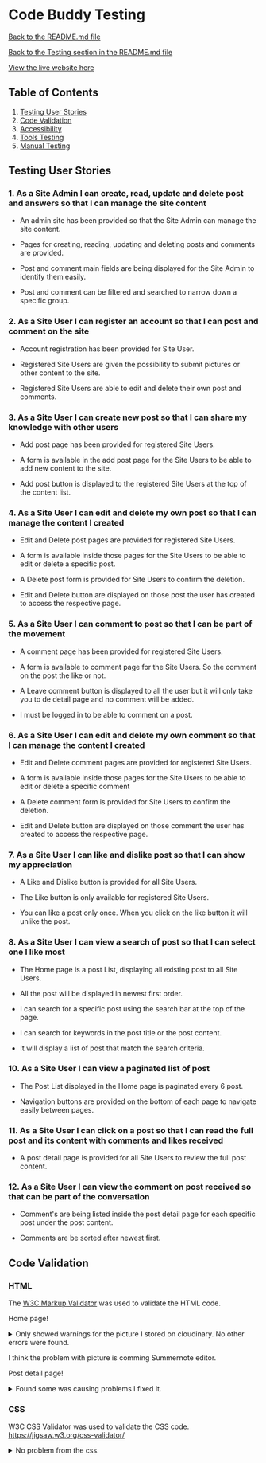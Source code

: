 
# Code Buddy Testing

[Back to the README.md file](https://github.com/jensalindgren/blog)  

[Back to the Testing section in the README.md file](https://github.com/jensalindgren/blog#deploying-to-heroku)

[View the live website here](https://letstrain.herokuapp.com/)  

## Table of Contents

1. [Testing User Stories](#testing-user-stories)
2. [Code Validation](#code-validation)
3. [Accessibility](#accessibility)
4. [Tools Testing](#tools-testing)
5. [Manual Testing](#manual-testing)


## Testing User Stories

### 1. As a Site Admin I can create, read, update and delete post and answers so that I can manage the site content

* An admin site has been provided so that the Site Admin can manage the site content.

* Pages for creating, reading, updating and deleting posts and comments are provided.

* Post and comment main fields are being displayed for the Site Admin to identify them easily.

* Post and comment can be filtered and searched to narrow down a specific group.


### 2. As a Site User I can register an account so that I can post and comment on the site

* Account registration has been provided for Site User.

* Registered Site Users are given the possibility to submit pictures or other content to the site.

* Registered Site Users are able to edit and delete their own post and comments.


### 3. As a Site User I can create new post so that I can share my knowledge with other users

* Add post page has been provided for registered Site Users.

* A form is available in the add post page for the Site Users to be able to add new content to the site.

* Add post button is displayed to the registered Site Users at the top of the content list.


### 4. As a Site User I can edit and delete my own post so that I can manage the content I created

* Edit and Delete post pages are provided for registered Site Users.

* A form is available inside those pages for the Site Users to be able to edit or delete a specific post.

* A Delete post form is provided for Site Users to confirm the deletion.

* Edit and Delete button are displayed on those post the user has created to access the respective page.


### 5. As a Site User I can comment to post so that I can be part of the movement

* A comment page has been provided for registered Site Users.

* A form is available to comment page for the Site Users. So the comment on the post the like or not.

* A Leave comment button is displayed to all the user but it will only take you to de detail page and no comment will be added.

* I must be logged in to be able to comment on a post.


### 6. As a Site User I can edit and delete my own comment so that I can manage the content I created

* Edit and Delete comment pages are provided for registered Site Users.

* A form is available inside those pages for the Site Users to be able to edit or delete a specific comment

* A Delete comment form is provided for Site Users to confirm the deletion.

* Edit and Delete button are displayed on those comment the user has created to access the respective page.


### 7. As a Site User I can like and dislike post so that I can show my appreciation

* A Like and Dislike button is provided for all Site Users.

* The Like button is only available for registered Site Users.
  
* You can like a post only once. When you click on the like button it will unlike the post.


### 8. As a Site User I can view a search of post so that I can select one I like most

* The Home page is a post List, displaying all existing post to all Site Users.

* All the post will be displayed in newest first order.

* I can search for a specific post using the search bar at the top of the page.

* I can search for keywords in the post title or the post content.

* It will display a list of post that match the search criteria.


### 10. As a Site User I can view a paginated list of post

* The Post List displayed in the Home page is paginated every 6 post.

* Navigation buttons are provided on the bottom of each page to navigate easily between pages.


### 11. As a Site User I can click on a post so that I can read the full post and its content with comments and likes received

* A  post detail page is provided for all Site Users to review the full post content.


### 12. As a Site User I can view the comment on post received so that can be part of the conversation

* Comment's are being listed inside the post detail page for each specific post under the post content.

* Comments are be sorted after newest first.



## Code Validation

### HTML

The [W3C Markup Validator](https://validator.w3.org/) was used to validate the HTML code.
 
Home page!


<details>
<summary>Only showed warnings for the picture I stored on cloudinary. No other errors were found.</summary>
<img src="assest/../assets/wireframes/html_1.png">
</details>

I think the problem with picture is comming Summernote editor.

Post detail page!

<details>
<summary>Found some </ br > was causing problems I fixed it.</summary>
<img src="assest/../assets/wireframes/html_2.png">
</details>


### CSS

W3C CSS Validator was used to validate the CSS code. https://jigsaw.w3.org/css-validator/

<details>
<summary>No problem from the css.</summary>
<img src="assest/../assets/wireframes/css.png">
</details>